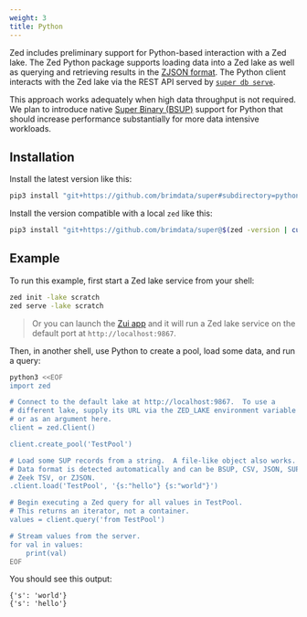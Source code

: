 ```yaml
---
weight: 3
title: Python
---
```


Zed includes preliminary support for Python-based interaction
with a Zed lake.
The Zed Python package supports loading data into a Zed lake as well as
querying and retrieving results in the [ZJSON format](../formats/zjson.md).
The Python client interacts with the Zed lake via the REST API served by
[`super db serve`](../commands/super-db.md#serve).

This approach works adequately when high data throughput is not required.
We plan to introduce native [Super Binary (BSUP)](../formats/bsup.md) support for
Python that should increase performance substantially for more
data intensive workloads.

## Installation

Install the latest version like this:
```sh
pip3 install "git+https://github.com/brimdata/super#subdirectory=python/zed"
```

Install the version compatible with a local `zed` like this:
```sh
pip3 install "git+https://github.com/brimdata/super@$(zed -version | cut -d ' ' -f 2)#subdirectory=python/zed"
```

## Example

To run this example, first start a Zed lake service from your shell:
```sh
zed init -lake scratch
zed serve -lake scratch
```
> Or you can launch the [Zui app](https://zui.brimdata.io) and it will run a Zed lake service
> on the default port at `http://localhost:9867`.

Then, in another shell, use Python to create a pool, load some data,
and run a query:
```sh
python3 <<EOF
import zed

# Connect to the default lake at http://localhost:9867.  To use a
# different lake, supply its URL via the ZED_LAKE environment variable
# or as an argument here.
client = zed.Client()

client.create_pool('TestPool')

# Load some SUP records from a string.  A file-like object also works.
# Data format is detected automatically and can be BSUP, CSV, JSON, SUP,
# Zeek TSV, or ZJSON.
.client.load('TestPool', '{s:"hello"} {s:"world"}')

# Begin executing a Zed query for all values in TestPool.
# This returns an iterator, not a container.
values = client.query('from TestPool')

# Stream values from the server.
for val in values:
    print(val)
EOF
```

You should see this output:
```
{'s': 'world'}
{'s': 'hello'}
```
